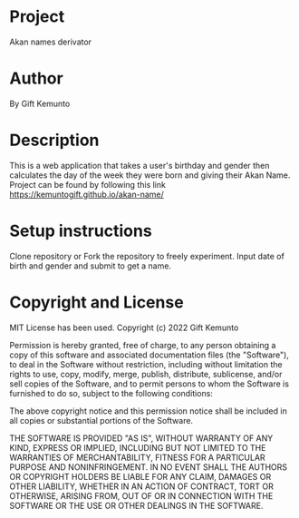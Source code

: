# Project
Akan names derivator
# Author
By Gift Kemunto
# Description
This is a web application that takes a user's birthday and gender then calculates the day of the week they were born and giving their Akan Name. Project can be found by following this link https://kemuntogift.github.io/akan-name/
 # Setup instructions
 Clone repository or Fork the repository to freely experiment.
 Input date of birth and gender and submit to get a name.
 # Copyright and License
 MIT License has been used. Copyright (c) 2022 Gift Kemunto

Permission is hereby granted, free of charge, to any person obtaining a copy of this software and associated documentation files (the "Software"), to deal in the Software without restriction, including without limitation the rights to use, copy, modify, merge, publish, distribute, sublicense, and/or sell copies of the Software, and to permit persons to whom the Software is furnished to do so, subject to the following conditions:

The above copyright notice and this permission notice shall be included in all copies or substantial portions of the Software.

THE SOFTWARE IS PROVIDED "AS IS", WITHOUT WARRANTY OF ANY KIND, EXPRESS OR IMPLIED, INCLUDING BUT NOT LIMITED TO THE WARRANTIES OF MERCHANTABILITY, FITNESS FOR A PARTICULAR PURPOSE AND NONINFRINGEMENT. IN NO EVENT SHALL THE AUTHORS OR COPYRIGHT HOLDERS BE LIABLE FOR ANY CLAIM, DAMAGES OR OTHER LIABILITY, WHETHER IN AN ACTION OF CONTRACT, TORT OR OTHERWISE, ARISING FROM, OUT OF OR IN CONNECTION WITH THE SOFTWARE OR THE USE OR OTHER DEALINGS IN THE SOFTWARE.

